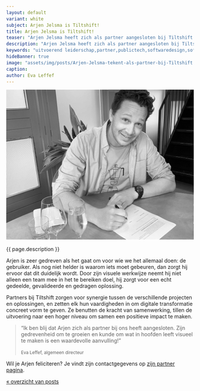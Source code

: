 ```yaml
---
layout: default
variant: white
subject: Arjen Jelsma is Tiltshift!
title: Arjen Jelsma is Tiltshift!
teaser: "Arjen Jelsma heeft zich als partner aangesloten bij Tiltshift."
description: "Arjen Jelsma heeft zich als partner aangesloten bij Tiltshift - Uitvoerend leiderschap in digitale transformatie."
keywords: "uitvoerend leiderschap,partner,publictech,softwaredesign,softwaredesignthinking,designthinking,developers,overheid"
hideBanner: true
image: "assets/img/posts/Arjen-Jelsma-tekent-als-partner-bij-Tiltshift.jpg"
caption:
author: Eva Leffef
---
```

<div class="article-image">
    <img src="/assets/img/posts/Arjen-Jelsma-tekent-als-partner-bij-Tiltshift.jpg">
</div>

{{ page.description }}

Arjen is zeer gedreven als het gaat om voor wie we het allemaal doen: de gebruiker. Als nog niet helder is waarom iets moet gebeuren, dan zorgt hij ervoor dat dit duidelijk wordt. Door zijn visuele werkwijze neemt hij niet alleen een team mee in het te bereiken doel, hij zorgt voor een echt gedeelde, gevalideerde en gedragen oplossing.

Partners bij Tiltshift zorgen voor synergie tussen de verschillende projecten en oplossingen, en zetten elk hun vaardigheden in om digitale transformatie concreet vorm te geven. Ze benutten de kracht van samenwerking, tillen de uitvoering naar een hoger niveau om samen een positieve impact te maken.

> “Ik ben blij dat Arjen zich als partner bij ons heeft aangesloten. Zijn gedrevenheid om te groeien en kunde om wat in hoofden leeft visueel te maken is een waardevolle aanvulling!”
>
> <small>Eva Leffef, algemeen directeur</small>

Wil je Arjen feliciteren? Je vindt zijn contactgegevens op [zijn partner pagina](https://www.tiltshift.nl/mensen/arjen-jelsma/).

[« overzicht van posts](/posts/)
